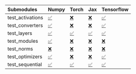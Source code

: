 | Submodules       | Numpy                                                                                                                           | Torch                                                                                                                           | Jax                                                                                                                             | Tensorflow                                                                                                                      |
|:-----------------|:--------------------------------------------------------------------------------------------------------------------------------|:--------------------------------------------------------------------------------------------------------------------------------|:--------------------------------------------------------------------------------------------------------------------------------|:--------------------------------------------------------------------------------------------------------------------------------|
| test_activations | <a href="https://github.com/unifyai/ivy/runs/8210348713?check_suite_focus=true" rel="noopener noreferrer" target="_blank">✅</a> | <a href="https://github.com/unifyai/ivy/runs/8210350211?check_suite_focus=true" rel="noopener noreferrer" target="_blank">❌</a> | <a href="https://github.com/unifyai/ivy/runs/8210351338?check_suite_focus=true" rel="noopener noreferrer" target="_blank">❌</a> | <a href="https://github.com/unifyai/ivy/runs/8210352610?check_suite_focus=true" rel="noopener noreferrer" target="_blank">✅</a> |
| test_converters  | <a href="https://github.com/unifyai/ivy/runs/8210348960?check_suite_focus=true" rel="noopener noreferrer" target="_blank">✅</a> | <a href="https://github.com/unifyai/ivy/runs/8210350399?check_suite_focus=true" rel="noopener noreferrer" target="_blank">❌</a> | <a href="https://github.com/unifyai/ivy/runs/8210351514?check_suite_focus=true" rel="noopener noreferrer" target="_blank">❌</a> | <a href="https://github.com/unifyai/ivy/runs/8210352757?check_suite_focus=true" rel="noopener noreferrer" target="_blank">✅</a> |
| test_layers      | <a href="https://github.com/unifyai/ivy/runs/8210349202?check_suite_focus=true" rel="noopener noreferrer" target="_blank">✅</a> | <a href="https://github.com/unifyai/ivy/runs/8210350526?check_suite_focus=true" rel="noopener noreferrer" target="_blank">✅</a> | <a href="https://github.com/unifyai/ivy/runs/8210351685?check_suite_focus=true" rel="noopener noreferrer" target="_blank">✅</a> | <a href="https://github.com/unifyai/ivy/runs/8210352900?check_suite_focus=true" rel="noopener noreferrer" target="_blank">✅</a> |
| test_modules     | <a href="https://github.com/unifyai/ivy/runs/8210349386?check_suite_focus=true" rel="noopener noreferrer" target="_blank">✅</a> | <a href="https://github.com/unifyai/ivy/runs/8210350679?check_suite_focus=true" rel="noopener noreferrer" target="_blank">❌</a> | <a href="https://github.com/unifyai/ivy/runs/8210351884?check_suite_focus=true" rel="noopener noreferrer" target="_blank">❌</a> | <a href="https://github.com/unifyai/ivy/runs/8210353042?check_suite_focus=true" rel="noopener noreferrer" target="_blank">❌</a> |
| test_norms       | <a href="https://github.com/unifyai/ivy/runs/8210349550?check_suite_focus=true" rel="noopener noreferrer" target="_blank">❌</a> | <a href="https://github.com/unifyai/ivy/runs/8210350835?check_suite_focus=true" rel="noopener noreferrer" target="_blank">❌</a> | <a href="https://github.com/unifyai/ivy/runs/8210352023?check_suite_focus=true" rel="noopener noreferrer" target="_blank">❌</a> | <a href="https://github.com/unifyai/ivy/runs/8210353207?check_suite_focus=true" rel="noopener noreferrer" target="_blank">❌</a> |
| test_optimizers  | <a href="https://github.com/unifyai/ivy/runs/8210349727?check_suite_focus=true" rel="noopener noreferrer" target="_blank">✅</a> | <a href="https://github.com/unifyai/ivy/runs/8210351038?check_suite_focus=true" rel="noopener noreferrer" target="_blank">❌</a> | <a href="https://github.com/unifyai/ivy/runs/8210352282?check_suite_focus=true" rel="noopener noreferrer" target="_blank">❌</a> | <a href="https://github.com/unifyai/ivy/runs/8210353399?check_suite_focus=true" rel="noopener noreferrer" target="_blank">✅</a> |
| test_sequential  | <a href="https://github.com/unifyai/ivy/runs/8210349988?check_suite_focus=true" rel="noopener noreferrer" target="_blank">✅</a> | <a href="https://github.com/unifyai/ivy/runs/8210351190?check_suite_focus=true" rel="noopener noreferrer" target="_blank">✅</a> | <a href="https://github.com/unifyai/ivy/runs/8210352440?check_suite_focus=true" rel="noopener noreferrer" target="_blank">✅</a> | <a href="https://github.com/unifyai/ivy/runs/8210353552?check_suite_focus=true" rel="noopener noreferrer" target="_blank">✅</a> |